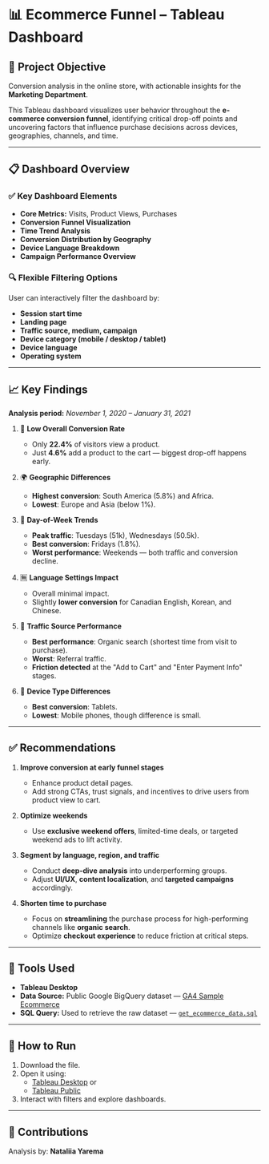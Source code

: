 # 📊 Ecommerce Funnel – Tableau Dashboard

## 🎯 Project Objective

Conversion analysis in the online store, with actionable insights for the **Marketing Department**.

This Tableau dashboard visualizes user behavior throughout the **e-commerce conversion funnel**, identifying critical drop-off points and uncovering factors that influence purchase decisions across devices, geographies, channels, and time.

---

## 📋 Dashboard Overview

### ✅ **Key Dashboard Elements**
- **Core Metrics:** Visits, Product Views, Purchases
- **Conversion Funnel Visualization**
- **Time Trend Analysis**
- **Conversion Distribution by Geography**
- **Device Language Breakdown**
- **Campaign Performance Overview**

### 🔍 **Flexible Filtering Options**
User can interactively filter the dashboard by:
- **Session start time**
- **Landing page**
- **Traffic source, medium, campaign**
- **Device category (mobile / desktop / tablet)**
- **Device language**
- **Operating system**

---

## 📈 Key Findings  
**Analysis period:** *November 1, 2020 – January 31, 2021*

1. 🧊 **Low Overall Conversion Rate**
   - Only **22.4%** of visitors view a product.
   - Just **4.6%** add a product to the cart — biggest drop-off happens early.

2. 🌍 **Geographic Differences**
   - **Highest conversion**: South America (5.8%) and Africa.
   - **Lowest**: Europe and Asia (below 1%).

3. 📆 **Day-of-Week Trends**
   - **Peak traffic**: Tuesdays (51k), Wednesdays (50.5k).
   - **Best conversion**: Fridays (1.8%).
   - **Worst performance**: Weekends — both traffic and conversion decline.

4. 🈚 **Language Settings Impact**
   - Overall minimal impact.
   - Slightly **lower conversion** for Canadian English, Korean, and Chinese.

5. 🔗 **Traffic Source Performance**
   - **Best performance**: Organic search (shortest time from visit to purchase).
   - **Worst**: Referral traffic.
   - **Friction detected** at the "Add to Cart" and "Enter Payment Info" stages.

6. 📱 **Device Type Differences**
   - **Best conversion**: Tablets.
   - **Lowest**: Mobile phones, though difference is small.

---

## ✅ Recommendations

1. **Improve conversion at early funnel stages**
   - Enhance product detail pages.
   - Add strong CTAs, trust signals, and incentives to drive users from product view to cart.

2. **Optimize weekends**
   - Use **exclusive weekend offers**, limited-time deals, or targeted weekend ads to lift activity.

3. **Segment by language, region, and traffic**
   - Conduct **deep-dive analysis** into underperforming groups.
   - Adjust **UI/UX**, **content localization**, and **targeted campaigns** accordingly.

4. **Shorten time to purchase**
   - Focus on **streamlining** the purchase process for high-performing channels like **organic search**.
   - Optimize **checkout experience** to reduce friction at critical steps.

---

## 🧰 Tools Used

- **Tableau Desktop**
- **Data Source:** Public Google BigQuery dataset — [GA4 Sample Ecommerce](https://console.cloud.google.com/bigquery?p=bigquery-public-data&d=ga4_obfuscated_sample_ecommerce&t=events_20210131&page=table)
- **SQL Query:** Used to retrieve the raw dataset — [`get_ecommerce_data.sql`](/sql/get_ecommerce_data.sql)

---

## 📌 How to Run

1.  Download the file.
2. Open it using:
   - [Tableau Desktop](https://www.tableau.com/products/desktop) or
   - [Tableau Public](https://public.tableau.com/app/discover) 
3. Interact with filters and explore dashboards.

---

## 🙌 Contributions

Analysis by: **Nataliia Yarema**  
